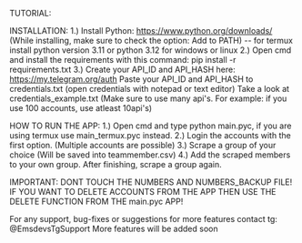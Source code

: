 TUTORIAL:

INSTALLATION:
1.) Install Python: https://www.python.org/downloads/ (While installing, make sure to check the option: Add to PATH)
    -- for termux install python version 3.11 or python 3.12 for windows or linux 
2.) Open cmd and install the requirements with this command: pip install -r requirements.txt
3.) Create your API_ID and API_HASH here: https://my.telegram.org/auth
    Paste your API_ID and API_HASH to credentials.txt (open credentials with notepad or text editor)
    Take a look at credentials_example.txt
    (Make sure to use many api's. For example: if you use 100 accounts, use atleast 10api's)

HOW TO RUN THE APP:
1.) Open cmd and type python main.pyc, if you are using termux use main_termux.pyc instead.
2.) Login the accounts with the first option. (Multiple accounts are possible)
3.) Scrape a group of your choice (Will be saved into teammember.csv)
4.) Add the scraped members to your own group.
    After finishing, scrape a group again.

IMPORTANT: DONT TOUCH THE NUMBERS AND NUMBERS_BACKUP FILE! IF YOU WANT TO DELETE ACCOUNTS FROM THE APP THEN USE THE DELETE FUNCTION FROM THE main.pyc APP!

For any support, bug-fixes or suggestions for more features contact tg: @EmsdevsTgSupport
More features will be added soon